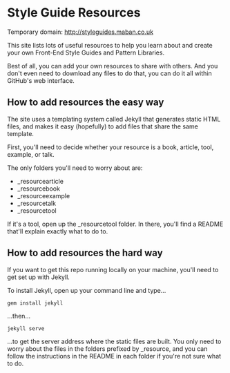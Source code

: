 # Style Guide Resources

Temporary domain: http://styleguides.maban.co.uk

This site lists lots of useful resources to help you learn about and create your own Front-End Style Guides and Pattern Libraries.

Best of all, you can add your own resources to share with others. And you don't even need to download any files to do that, you can do it all within GitHub's web interface.

## How to add resources the easy way

The site uses a templating system called Jekyll that generates static HTML files, and makes it easy (hopefully) to add files that share the same template.

First, you'll need to decide whether your resource is a book, article, tool, example, or talk.

The only folders you'll need to worry about are:

* _resourcearticle
* _resourcebook
* _resourceexample
* _resourcetalk
* _resourcetool

If it's a tool, open up the _resourcetool folder. In there, you'll find a README that'll explain exactly what to do to.

## How to add resources the hard way

If you want to get this repo running locally on your machine, you'll need to get set up with Jekyll.

To install Jekyll, open up your command line and type…

```
gem install jekyll
```

…then…

```
jekyll serve
```

…to get the server address where the static files are built. You only need to worry about the files in the folders prefixed by _resource, and you can follow the instructions in the README in each folder if you're not sure what to do.
